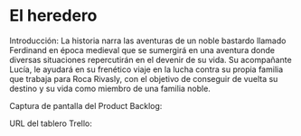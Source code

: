 # El heredero

Introducción:
La historia narra las aventuras de un noble bastardo llamado Ferdinand en época medieval que se sumergirá en una aventura donde diversas situaciones repercutirán en el devenir de su vida. Su acompañante Lucía, le ayudará en su frenético viaje en la lucha contra su propia familia que trabaja para Roca Rivasly, con el objetivo de conseguir de vuelta su destino y su vida como miembro de una familia noble.

Captura de pantalla del Product Backlog:

URL del tablero Trello: 
